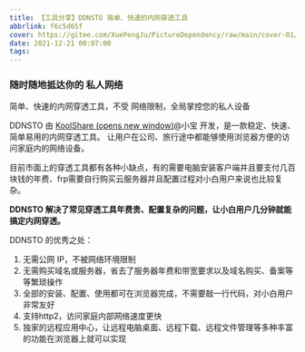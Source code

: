 ```yaml
---
title: 【工具分享】DDNSTO 简单、快速的内网穿透工具
abbrlink: f6c5d65f
cover: https://gitee.com/XuePengJu/PictureDependency/raw/main/cover-01/5.png
date: 2021-12-21 00:07:00
tags:
---
```


### 随时随地抵达你的 私人网络

简单、快速的内网穿透工具，不受
网络限制，全局掌控您的私人设备

DDNSTO 由 [KoolShare (opens new window)](https://koolshare.cn/space-uid-2380.html)@小宝 开发，是一款稳定、快速、简单易用的内网穿透工具。 让用户在公司、旅行途中都能够使用浏览器方便的访问家庭内的网络设备。

目前市面上的穿透工具都有各种小缺点，有的需要电脑安装客户端并且要支付几百块钱的年费、frp需要自行购买云服务器并且配置过程对小白用户来说也比较复杂。

**DDNSTO 解决了常见穿透工具年费贵、配置复杂的问题，让小白用户几分钟就能搞定内网穿透。**

DDNSTO 的优秀之处：

1. 无需公网 IP，不被网络环境限制
2. 无需购买域名或服务器，省去了服务器年费和带宽要求以及域名购买、备案等等繁琐操作
3. 全部的安装、配置、使用都可在浏览器完成，不需要敲一行代码，对小白用户非常友好
4. 支持http2，访问家庭内部网络速度更快
5. 独家的远程应用中心，让远程电脑桌面、远程下载、远程文件管理等多种丰富的功能在浏览器上就可以实现

